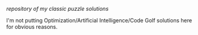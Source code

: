 *repository of my classic puzzle solutions*

I'm not putting Optimization/Artificial Intelligence/Code Golf solutions here for obvious reasons.

